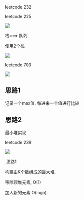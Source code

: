 leetcode 232

leetcode 225

![](http://ww2.sinaimg.cn/large/006tNc79ly1g41xy1g96qj30oq0eajtx.jpg)

栈===> 队列

使用2个栈

![](http://ww4.sinaimg.cn/large/006tNc79ly1g41y09e7haj310k0oon1u.jpg)



leetcode 703

![](http://ww2.sinaimg.cn/large/006tNc79ly1g41y8hd1fvj30v60gydi0.jpg)

## 思路1

记录一个max值, 每进来一个值进行比较

## 思路2

最小堆实现



leetcode 239

![](http://ww2.sinaimg.cn/large/006tNc79ly1g41yl0sa20j30tg0i4acn.jpg)

​	思路1

构建由K个数组成的最大堆.

移除顶堆元素, O(1)

加入新的元素 O(logn)

















​																																																																																																																						



